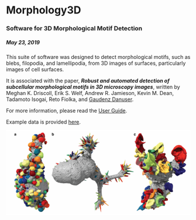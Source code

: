 # Morphology3D
### Software for 3D Morphological Motif Detection
##### May 23, 2019

This suite of software was designed to detect morphological motifs, such as blebs, filopodia, and lamellipodia, from 3D images of surfaces, particularly images of cell surfaces.

It is associated with the paper, ***Robust and automated detection of subcellular morphological motifs in 3D microscopy images***, written by Meghan K. Driscoll, Erik S. Welf, Andrew R. Jamieson, Kevin M. Dean, Tadamoto Isogai, Reto Fiolka, and [Gaudenz Danuser](https://www.utsouthwestern.edu/labs/danuser/). 

For more information, please read the [User Guide](doc/usersGuide_usurface3D.pdf).

Example data is provided [here](https://cloud.biohpc.swmed.edu/index.php/s/Z9j62w2FCareyJY/download).

![Alt Text](doc/BlebbingCells.png?raw=true)
